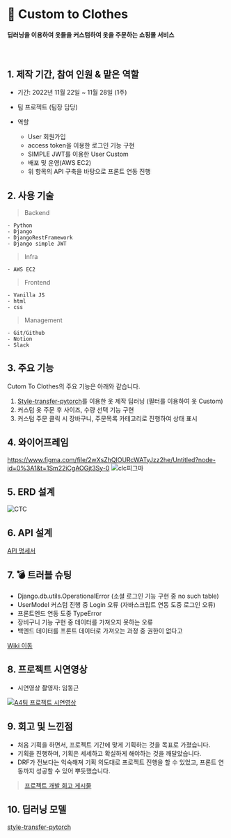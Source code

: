 # 👕 Custom to Clothes

#### 딥러닝을 이용하여 옷들을 커스텀하여 옷을 주문하는 쇼핑몰 서비스


<br/>

## 1. 제작 기간, 참여 인원 & 맡은 역할

- 기간: 2022년 11월 22일 ~ 11월 28일 (1주)
- 팀 프로젝트 (팀장 담당)

- 역할

  - User 회원가입
  - access token을 이용한 로그인 기능 구현
  - SIMPLE JWT를 이용한 User Custom
  - 배포 및 운영(AWS EC2)
  - 위 항목의 API 구축을 바탕으로 프론트 연동 진행

  
## 2. 사용 기술
  
  > Backend
  
    - Python
    - Django
    - DjangoRestFramework
    - Django simple JWT
     
        
  > Infra
  
    - AWS EC2
      
    
  > Frontend
    
    - Vanilla JS
    - html
    - css
        
    
  > Management
  
    - Git/Github
    - Notion
    - Slack
    
  
    
 ## 3. 주요 기능
 
Cutom To Clothes의 주요 기능은 아래와 같습니다.
  
1. [Style-transfer-pytorch](https://github.com/crowsonkb/style-transfer-pytorch)를 이용한 옷 제작 딥러닝 (필터를 이용하여 옷 Custom)
2. 커스텀 옷 주문 후 사이즈, 수량 선택 기능 구현
3. 커스텀 주문 클릭 시 장바구니, 주문목록 카테고리로 진행하여 상태 표시


## 4. 와이어프레임

https://www.figma.com/file/2wXsZhQlOURcWATyJzz2he/Untitled?node-id=0%3A1&t=1Sm22iCgAOGjt3Sy-0
![clc피그마](https://user-images.githubusercontent.com/113073174/210203800-a61d5423-ebac-4aee-aef4-0dbadad49f8a.png)


## 5. ERD 설계

![CTC](https://user-images.githubusercontent.com/113073174/210205145-a160275e-f7b1-4ffa-9060-83a6e7c48e01.jpg)



## 6. API 설계


[API 명세서](https://documenter.getpostman.com/view/23810621/2s8Z72VXUr)

    
  
## 7. 💣 트러블 슈팅

- Django.db.utils.OperationalError (소셜 로그인 기능 구현 중 no such table)
- UserModel 커스텀 진행 중 Login 오류 (자바스크립트 연동 도중 로그인 오류)
- 프론트엔드 연동 도중 TypeError
- 장비구니 기능 구현 중 데이터를 가져오지 못하는 오류
- 백엔드 데이터를 프론트 데이터로 가져오는 과정 중 권한이 없다고 

[Wiki 이동](https://github.com/marinred/Custom_To_Clothes_DLC_Backend/wiki/TroubleShooting)



## 8. 프로젝트 시연영상

- 시연영상 촬영자: 임동근


[![A4팀 프로젝트 시연영상](https://user-images.githubusercontent.com/113073174/204188971-949176c9-1b0e-471b-90e2-c257f54d5ac9.png)](https://www.youtube.com/watch?v=dH_CHanu6E4)
 
 ## 9. 회고 및 느낀점
 - 처음 기획을 하면서, 프로젝트 기간에 맞게 기획하는 것을 목표로 가졌습니다.
 - 기획을 진행하며, 기획은 세세하고 확실하게 해야하는 것을 깨달았습니다.
 - DRF가 전보다는 익숙해져 기획 의도대로 프로젝트 진행을 할 수 있었고, 프론트 연동까지 성공할 수 있어 뿌듯했습니다.
 
 
> [프로젝트 개발 회고 게시물](https://velog.io/@marinred/%EB%82%B4%EC%9D%BC%EB%B0%B0%EC%9B%80%EC%BA%A0%ED%94%84-%EC%B5%9C%EC%A2%85%ED%94%84%EB%A1%9C%EC%A0%9D%ED%8A%B8-%EC%A4%91%EA%B0%84%EB%B0%9C%ED%91%9C-K.P.T)


## 10. 딥러닝 모델
[style-transfer-pytorch](https://github.com/crowsonkb/style-transfer-pytorch)
